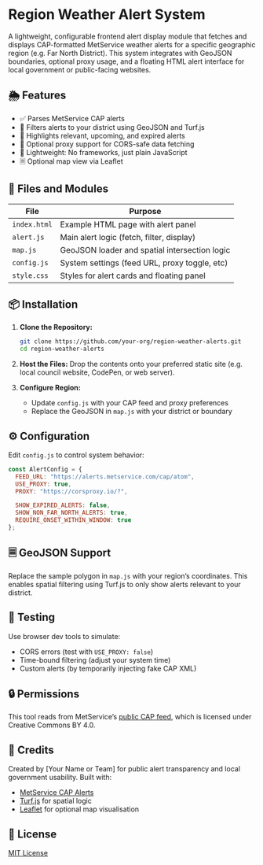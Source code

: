# Region Weather Alert System

A lightweight, configurable frontend alert display module that fetches and displays CAP-formatted MetService weather alerts for a specific geographic region (e.g. Far North District). This system integrates with GeoJSON boundaries, optional proxy usage, and a floating HTML alert interface for local government or public-facing websites.

## 🌦 Features

- ✅ Parses MetService CAP alerts
- 📍 Filters alerts to your district using GeoJSON and Turf.js
- 🎯 Highlights relevant, upcoming, and expired alerts
- 🧽 Optional proxy support for CORS-safe data fetching
- 🦨 Lightweight: No frameworks, just plain JavaScript
- 🗏️ Optional map view via Leaflet

## 🔧 Files and Modules

| File                  | Purpose                                         |
|-----------------------|-------------------------------------------------|
| `index.html`          | Example HTML page with alert panel             |
| `alert.js`            | Main alert logic (fetch, filter, display)      |
| `map.js`              | GeoJSON loader and spatial intersection logic  |
| `config.js`           | System settings (feed URL, proxy toggle, etc)  |
| `style.css`           | Styles for alert cards and floating panel      |

## 📦 Installation

1. **Clone the Repository:**
   ```bash
   git clone https://github.com/your-org/region-weather-alerts.git
   cd region-weather-alerts
   ```

2. **Host the Files:**
   Drop the contents onto your preferred static site (e.g. local council website, CodePen, or web server).

3. **Configure Region:**
   - Update `config.js` with your CAP feed and proxy preferences
   - Replace the GeoJSON in `map.js` with your district or boundary

## ⚙️ Configuration

Edit `config.js` to control system behavior:

```js
const AlertConfig = {
  FEED_URL: "https://alerts.metservice.com/cap/atom",
  USE_PROXY: true,
  PROXY: "https://corsproxy.io/?",

  SHOW_EXPIRED_ALERTS: false,
  SHOW_NON_FAR_NORTH_ALERTS: true,
  REQUIRE_ONSET_WITHIN_WINDOW: true
};
```

## 🗏️ GeoJSON Support

Replace the sample polygon in `map.js` with your region’s coordinates. This enables spatial filtering using Turf.js to only show alerts relevant to your district.

## 🧪 Testing

Use browser dev tools to simulate:

- CORS errors (test with `USE_PROXY: false`)
- Time-bound filtering (adjust your system time)
- Custom alerts (by temporarily injecting fake CAP XML)

## 🔒 Permissions

This tool reads from MetService’s [public CAP feed](https://alerts.metservice.com/cap/atom), which is licensed under Creative Commons BY 4.0.

## 🙌 Credits

Created by [Your Name or Team] for public alert transparency and local government usability. Built with:

- [MetService CAP Alerts](https://alerts.metservice.com)
- [Turf.js](https://turfjs.org) for spatial logic
- [Leaflet](https://leafletjs.com) for optional map visualisation

## 📄 License

[MIT License](LICENSE)

